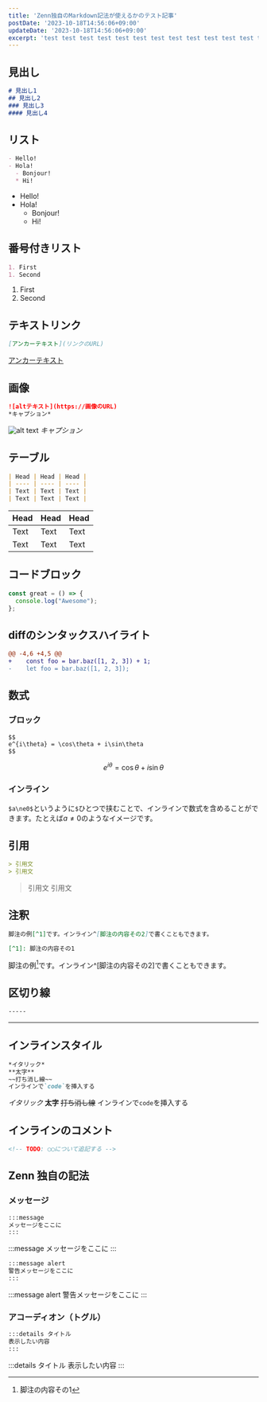 ```yaml
---
title: 'Zenn独自のMarkdown記法が使えるかのテスト記事'
postDate: '2023-10-18T14:56:06+09:00'
updateDate: '2023-10-18T14:56:06+09:00'
excerpt: 'test test test test test test test test test test test test test test test test test test test test test test test test test test test test test test test test test test test test '
---
```


## 見出し
```md
# 見出し1
## 見出し2
### 見出し3
#### 見出し4
```

## リスト
```md
- Hello!
- Hola!
  - Bonjour!
  * Hi!
```
- Hello!
- Hola!
  - Bonjour!
  * Hi!

## 番号付きリスト
```md
1. First
1. Second
```
1. First
1. Second

## テキストリンク
```md
[アンカーテキスト](リンクのURL)
```
[アンカーテキスト](zenn-markdown)

## 画像
```md
![altテキスト](https://画像のURL)
*キャプション*
```
![alt text](https://storage.googleapis.com/zenn-user-upload/gxnwu3br83nsbqs873uibiy6fd43)
*キャプション*

## テーブル
```md
| Head | Head | Head |
| ---- | ---- | ---- |
| Text | Text | Text |
| Text | Text | Text |
```
| Head | Head | Head |
| ---- | ---- | ---- |
| Text | Text | Text |
| Text | Text | Text |

## コードブロック
```js:fooBar.js
const great = () => {
  console.log("Awesome");
};
```
## diffのシンタックスハイライト
```diff js:fooBar.js
@@ -4,6 +4,5 @@
+    const foo = bar.baz([1, 2, 3]) + 1;
-    let foo = bar.baz([1, 2, 3]);
```

## 数式
### ブロック
```
$$
e^{i\theta} = \cos\theta + i\sin\theta
$$
```
$$
e^{i\theta} = \cos\theta + i\sin\theta
$$

### インライン
`$a\ne0$`というように`$`ひとつで挟むことで、インラインで数式を含めることができます。たとえば$a\ne0$のようなイメージです。

## 引用
```md
> 引用文
> 引用文
```
> 引用文
> 引用文

## 注釈
```md
脚注の例[^1]です。インライン^[脚注の内容その2]で書くこともできます。

[^1]: 脚注の内容その1
```
脚注の例[^1]です。インライン^[脚注の内容その2]で書くこともできます。

[^1]: 脚注の内容その1

## 区切り線
```md
-----
```
-----

## インラインスタイル
```md
*イタリック*
**太字**
~~打ち消し線~~
インラインで`code`を挿入する
```
*イタリック*
**太字**
~~打ち消し線~~
インラインで`code`を挿入する

## インラインのコメント
```md
<!-- TODO: ◯◯について追記する -->
```
<!-- この文字は見えないはず -->

## Zenn 独自の記法

### メッセージ
```md
:::message
メッセージをここに
:::
```
:::message
メッセージをここに
:::

```md
:::message alert
警告メッセージをここに
:::
```
:::message alert
警告メッセージをここに
:::

### アコーディオン（トグル）
```md
:::details タイトル
表示したい内容
:::
```
:::details タイトル
表示したい内容
:::